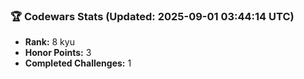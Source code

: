 ### 🏆 Codewars Stats (Updated: 2025-09-01 03:44:14 UTC)

- **Rank:** 8 kyu
- **Honor Points:** 3
- **Completed Challenges:** 1
